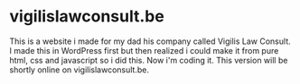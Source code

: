 # vigilislawconsult.be
This is a website i made for my dad his company called Vigilis Law Consult.
I made this in WordPress first but then realized i could make it from pure html, css and javascript so i did this.
Now i'm coding it. This version will be shortly online on vigilislawconsult.be.
